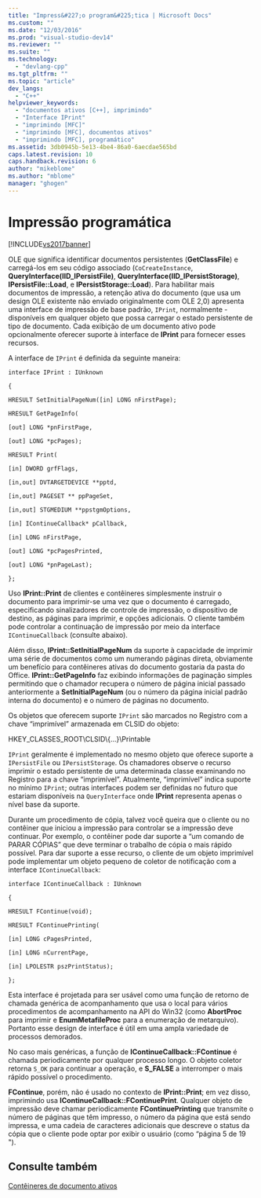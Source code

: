 ```yaml
---
title: "Impress&#227;o program&#225;tica | Microsoft Docs"
ms.custom: ""
ms.date: "12/03/2016"
ms.prod: "visual-studio-dev14"
ms.reviewer: ""
ms.suite: ""
ms.technology: 
  - "devlang-cpp"
ms.tgt_pltfrm: ""
ms.topic: "article"
dev_langs: 
  - "C++"
helpviewer_keywords: 
  - "documentos ativos [C++], imprimindo"
  - "Interface IPrint"
  - "imprimindo [MFC]"
  - "imprimindo [MFC], documentos ativos"
  - "imprimindo [MFC], programático"
ms.assetid: 3db0945b-5e13-4be4-86a0-6aecdae565bd
caps.latest.revision: 10
caps.handback.revision: 6
author: "mikeblome"
ms.author: "mblome"
manager: "ghogen"
---
```

# Impress&#227;o program&#225;tica
[!INCLUDE[vs2017banner](../assembler/inline/includes/vs2017banner.md)]

OLE que significa identificar documentos persistentes \(**GetClassFile**\) e carregá\-los em seu código associado \(`CoCreateInstance`, **QueryInterface\(IID\_IPersistFile\)**, **QueryInterface\(IID\_IPersistStorage\)**, **IPersistFile::Load**, e **IPersistStorage::Load**\).  Para habilitar mais documentos de impressão, a retenção ativa do documento \(que usa um design OLE existente não enviado originalmente com OLE 2,0\) apresenta uma interface de impressão de base padrão, `IPrint`, normalmente \- disponíveis em qualquer objeto que possa carregar o estado persistente de tipo de documento.  Cada exibição de um documento ativo pode opcionalmente oferecer suporte à interface de **IPrint** para fornecer esses recursos.  
  
 A interface de `IPrint` é definida da seguinte maneira:  
  
 `interface IPrint : IUnknown`  
  
 `{`  
  
 `HRESULT SetInitialPageNum([in] LONG nFirstPage);`  
  
 `HRESULT GetPageInfo(`  
  
 `[out] LONG *pnFirstPage,`  
  
 `[out] LONG *pcPages);`  
  
 `HRESULT Print(`  
  
 `[in] DWORD grfFlags,`  
  
 `[in,out] DVTARGETDEVICE **pptd,`  
  
 `[in,out] PAGESET ** ppPageSet,`  
  
 `[in,out] STGMEDIUM **ppstgmOptions,`  
  
 `[in] IContinueCallback* pCallback,`  
  
 `[in] LONG nFirstPage,`  
  
 `[out] LONG *pcPagesPrinted,`  
  
 `[out] LONG *pnPageLast);`  
  
 `};`  
  
 Uso **IPrint::Print** de clientes e contêineres simplesmente instruir o documento para imprimir\-se uma vez que o documento é carregado, especificando sinalizadores de controle de impressão, o dispositivo de destino, as páginas para imprimir, e opções adicionais.  O cliente também pode controlar a continuação de impressão por meio da interface `IContinueCallback` \(consulte abaixo\).  
  
 Além disso, **IPrint::SetInitialPageNum** da suporte à capacidade de imprimir uma série de documentos como um numerando páginas direta, obviamente um benefício para contêineres ativas do documento gostaria da pasta do Office.  **IPrint::GetPageInfo** faz exibindo informações de paginação simples permitindo que o chamador recupera o número de página inicial passado anteriormente a **SetInitialPageNum** \(ou o número da página inicial padrão interna do documento\) e o número de páginas no documento.  
  
 Os objetos que oferecem suporte `IPrint` são marcados no Registro com a chave “imprimível” armazenada em CLSID do objeto:  
  
 HKEY\_CLASSES\_ROOT\\CLSID\\{...}\\Printable  
  
 `IPrint` geralmente é implementado no mesmo objeto que oferece suporte a `IPersistFile` ou `IPersistStorage`.  Os chamadores observe o recurso imprimir o estado persistente de uma determinada classe examinando no Registro para a chave “imprimível”.  Atualmente, “imprimível” indica suporte no mínimo `IPrint`; outras interfaces podem ser definidas no futuro que estariam disponíveis na `QueryInterface` onde **IPrint** representa apenas o nível base da suporte.  
  
 Durante um procedimento de cópia, talvez você queira que o cliente ou no contêiner que iniciou a impressão para controlar se a impressão deve continuar.  Por exemplo, o contêiner pode dar suporte a “um comando de PARAR CÓPIAS” que deve terminar o trabalho de cópia o mais rápido possível.  Para dar suporte a esse recurso, o cliente de um objeto imprimível pode implementar um objeto pequeno de coletor de notificação com a interface `IContinueCallback`:  
  
 `interface IContinueCallback : IUnknown`  
  
 `{`  
  
 `HRESULT FContinue(void);`  
  
 `HRESULT FContinuePrinting(`  
  
 `[in] LONG cPagesPrinted,`  
  
 `[in] LONG nCurrentPage,`  
  
 `[in] LPOLESTR pszPrintStatus);`  
  
 `};`  
  
 Esta interface é projetada para ser usável como uma função de retorno de chamada genérica de acompanhamento que usa o local para vários procedimentos de acompanhamento na API do Win32 \(como **AbortProc** para imprimir e **EnumMetafileProc** para a enumeração de metarquivo\).  Portanto esse design de interface é útil em uma ampla variedade de processos demorados.  
  
 No caso mais genéricas, a função de **IContinueCallback::FContinue** é chamada periodicamente por qualquer processo longo.  O objeto coletor retorna `S_OK` para continuar a operação, e **S\_FALSE** a interromper o mais rápido possível o procedimento.  
  
 **FContinue**, porém, não é usado no contexto de **IPrint::Print**; em vez disso, imprimindo usa **IContinueCallback::FContinuePrint**.  Qualquer objeto de impressão deve chamar periodicamente **FContinuePrinting** que transmite o número de páginas que têm impresso, o número da página que está sendo impressa, e uma cadeia de caracteres adicionais que descreve o status da cópia que o cliente pode optar por exibir o usuário \(como “página 5 de 19 "\).  
  
## Consulte também  
 [Contêineres de documento ativos](../mfc/active-document-containers.md)
